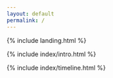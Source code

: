 ```yaml
---
layout: default
permalink: /
---
```


{% include landing.html %}

{% include index/intro.html %}

{% include index/timeline.html %}


